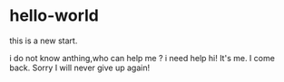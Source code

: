 # hello-world
this is a new start.

i do not know anthing,who can help me ? i need help 
hi! It's me. I come back. Sorry I will never give up again!
